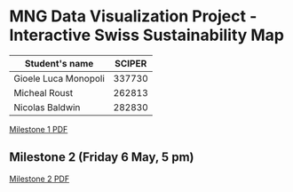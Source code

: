 # MNG Data Visualization Project - Interactive Swiss Sustainability Map

| Student's name  | SCIPER |
|-----------------|--------|
| Gioele Luca Monopoli | 337730 |
| Micheal Roust  | 262813 |
| Nicolas Baldwin | 282830 |

[Milestone 1 PDF](Milestone1_DATAVIS.pdf)

## Milestone 2 (Friday 6 May, 5 pm) 
[Milestone 2 PDF](Milestone2_DATAVIS.pdf)
